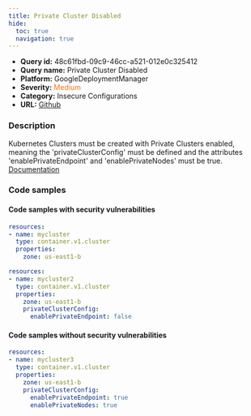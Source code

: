 ```yaml
---
title: Private Cluster Disabled
hide:
  toc: true
  navigation: true
---
```


<style>
  .highlight .hll {
    background-color: #ff171742;
  }
  .md-content {
    max-width: 1100px;
    margin: 0 auto;
  }
</style>

-   **Query id:** 48c61fbd-09c9-46cc-a521-012e0c325412
-   **Query name:** Private Cluster Disabled
-   **Platform:** GoogleDeploymentManager
-   **Severity:** <span style="color:#ff7213">Medium</span>
-   **Category:** Insecure Configurations
-   **URL:** [Github](https://github.com/Checkmarx/kics/tree/master/assets/queries/googleDeploymentManager/gcp/private_cluster_disabled)

### Description
Kubernetes Clusters must be created with Private Clusters enabled, meaning the 'privateClusterConfig' must be defined and the attributes 'enablePrivateEndpoint' and 'enablePrivateNodes' must be true.<br>
[Documentation](https://cloud.google.com/kubernetes-engine/docs/reference/rest/v1/projects.zones.clusters)

### Code samples
#### Code samples with security vulnerabilities
```yaml title="Positive test num. 1 - yaml file" hl_lines="4"
resources:
- name: mycluster
  type: container.v1.cluster
  properties:
    zone: us-east1-b

```
```yaml title="Positive test num. 2 - yaml file" hl_lines="6 7"
resources:
- name: mycluster2
  type: container.v1.cluster
  properties:
    zone: us-east1-b
    privateClusterConfig:
      enablePrivateEndpoint: false

```


#### Code samples without security vulnerabilities
```yaml title="Negative test num. 1 - yaml file"
resources:
- name: mycluster3
  type: container.v1.cluster
  properties:
    zone: us-east1-b
    privateClusterConfig:
      enablePrivateEndpoint: true
      enablePrivateNodes: true

```
